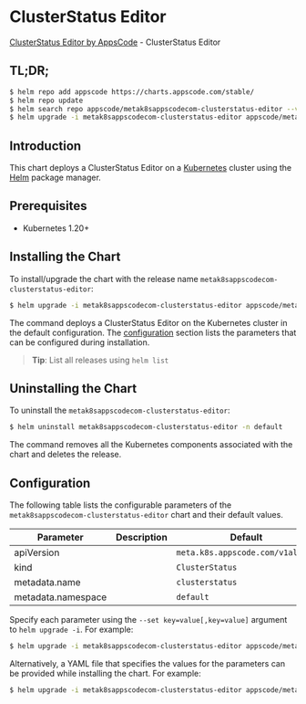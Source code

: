 # ClusterStatus Editor

[ClusterStatus Editor by AppsCode](https://appscode.com) - ClusterStatus Editor

## TL;DR;

```bash
$ helm repo add appscode https://charts.appscode.com/stable/
$ helm repo update
$ helm search repo appscode/metak8sappscodecom-clusterstatus-editor --version=v0.16.0
$ helm upgrade -i metak8sappscodecom-clusterstatus-editor appscode/metak8sappscodecom-clusterstatus-editor -n default --create-namespace --version=v0.16.0
```

## Introduction

This chart deploys a ClusterStatus Editor on a [Kubernetes](http://kubernetes.io) cluster using the [Helm](https://helm.sh) package manager.

## Prerequisites

- Kubernetes 1.20+

## Installing the Chart

To install/upgrade the chart with the release name `metak8sappscodecom-clusterstatus-editor`:

```bash
$ helm upgrade -i metak8sappscodecom-clusterstatus-editor appscode/metak8sappscodecom-clusterstatus-editor -n default --create-namespace --version=v0.16.0
```

The command deploys a ClusterStatus Editor on the Kubernetes cluster in the default configuration. The [configuration](#configuration) section lists the parameters that can be configured during installation.

> **Tip**: List all releases using `helm list`

## Uninstalling the Chart

To uninstall the `metak8sappscodecom-clusterstatus-editor`:

```bash
$ helm uninstall metak8sappscodecom-clusterstatus-editor -n default
```

The command removes all the Kubernetes components associated with the chart and deletes the release.

## Configuration

The following table lists the configurable parameters of the `metak8sappscodecom-clusterstatus-editor` chart and their default values.

|     Parameter      | Description |                   Default                   |
|--------------------|-------------|---------------------------------------------|
| apiVersion         |             | <code>meta.k8s.appscode.com/v1alpha1</code> |
| kind               |             | <code>ClusterStatus</code>                  |
| metadata.name      |             | <code>clusterstatus</code>                  |
| metadata.namespace |             | <code>default</code>                        |


Specify each parameter using the `--set key=value[,key=value]` argument to `helm upgrade -i`. For example:

```bash
$ helm upgrade -i metak8sappscodecom-clusterstatus-editor appscode/metak8sappscodecom-clusterstatus-editor -n default --create-namespace --version=v0.16.0 --set apiVersion=meta.k8s.appscode.com/v1alpha1
```

Alternatively, a YAML file that specifies the values for the parameters can be provided while
installing the chart. For example:

```bash
$ helm upgrade -i metak8sappscodecom-clusterstatus-editor appscode/metak8sappscodecom-clusterstatus-editor -n default --create-namespace --version=v0.16.0 --values values.yaml
```
